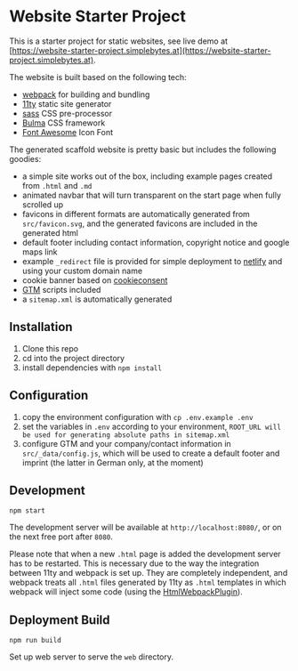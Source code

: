 # Website Starter Project

This is a starter project for static websites, see live demo at [https://website-starter-project.simplebytes.at](https://website-starter-project.simplebytes.at).

The website is built based on the following tech:

- [webpack](https://webpack.js.org/) for building and bundling
- [11ty](https://www.11ty.dev/) static site generator
- [sass](https://sass-lang.com/) CSS pre-processor
- [Bulma](https://bulma.io/) CSS framework
- [Font Awesome](https://fontawesome.com/) Icon Font

The generated scaffold website is pretty basic but includes the following goodies:

- a simple site works out of the box, including example pages created from `.html` and `.md`
- animated navbar that will turn transparent on the start page when fully scrolled up
- favicons in different formats are automatically generated from `src/favicon.svg`, and the generated favicons are included in the generated html
- default footer including contact information, copyright notice and google maps link
- example `_redirect` file is provided for simple deployment to [netlify](https://www.netlify.com/) and using your custom domain name
- cookie banner based on [cookieconsent](https://www.npmjs.com/package/cookieconsent)
- [GTM](https://tagmanager.google.com/#/home) scripts included
- a `sitemap.xml` is automatically generated

## Installation

1. Clone this repo
1. cd into the project directory
1. install dependencies with `npm install`

## Configuration

1. copy the environment configuration with `cp .env.example .env`
1. set the variables in `.env` according to your environment, `ROOT_URL will be used for generating absolute paths in sitemap.xml`
1. configure GTM and your company/contact information in `src/_data/config.js`, which will be used to create a default footer and imprint (the latter in German only, at the moment)

## Development

```
npm start
```

The development server will be available at `http://localhost:8080/`, or on the next free port after `8080`.

Please note that when a new `.html` page is added the development server has to be restarted. This is necessary due to the way the integration between 11ty and webpack is set up. They are completely independent, and webpack treats all `.html` files generated by 11ty as `.html` templates in which webpack will inject some code (using the [HtmlWebpackPlugin](https://webpack.js.org/plugins/html-webpack-plugin/)).

## Deployment Build

```
npm run build
```

Set up web server to serve the `web` directory.
